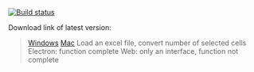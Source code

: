 [![Build status](https://ci.appveyor.com/api/projects/status/github/zhaofeng-shu33/excel-to-bin?branch=master&svg=true)](https://ci.appveyor.com/project/zhaofeng-shu33/excel-to-bin/branch/master)

Download link of latest version:
> [Windows](#)
> [Mac](https://programmierung.oss-cn-shenzhen.aliyuncs.com/excel-to-bin/excel-to-bin-darwin.zip)
Load an excel file, convert number of selected cells 
> Electron: function complete
> Web: only an interface, function not complete